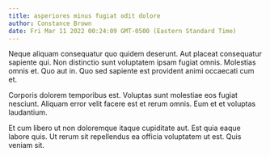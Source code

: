 ```yaml
---
title: asperiores minus fugiat odit dolore
author: Constance Brown
date: Fri Mar 11 2022 00:24:09 GMT-0500 (Eastern Standard Time)
---
```

Neque aliquam consequatur quo quidem deserunt. Aut placeat consequatur sapiente qui. Non distinctio sunt voluptatem ipsam fugiat omnis. Molestias omnis et. Quo aut in. Quo sed sapiente est provident animi occaecati cum et.

 Corporis dolorem temporibus est. Voluptas sunt molestiae eos fugiat nesciunt. Aliquam error velit facere est et rerum omnis. Eum et et voluptas laudantium.

 Et cum libero ut non doloremque itaque cupiditate aut. Est quia eaque labore quis. Ut rerum sit repellendus ea officia voluptatem ut est. Quis veniam sit.